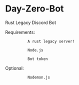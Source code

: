 # Day-Zero-Bot

Rust Legacy Discord Bot

Requirements:

              A rust legacy server!
              
              Node.js
              
              Bot token

Optional:

              Nodemon.js
